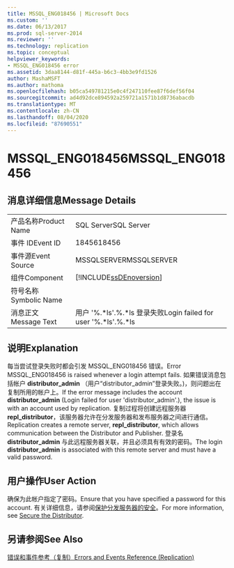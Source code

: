 ```yaml
---
title: MSSQL_ENG018456 | Microsoft Docs
ms.custom: ''
ms.date: 06/13/2017
ms.prod: sql-server-2014
ms.reviewer: ''
ms.technology: replication
ms.topic: conceptual
helpviewer_keywords:
- MSSQL_ENG018456 error
ms.assetid: 3daa8144-d81f-445a-b6c3-4bb3e9fd1526
author: MashaMSFT
ms.author: mathoma
ms.openlocfilehash: b05ca549781215e0c4f247110fee87f6def56f04
ms.sourcegitcommit: ad4d92dce894592a259721a1571b1d8736abacdb
ms.translationtype: MT
ms.contentlocale: zh-CN
ms.lasthandoff: 08/04/2020
ms.locfileid: "87690551"
---
```

# <a name="mssql_eng018456"></a><span data-ttu-id="9addd-102">MSSQL_ENG018456</span><span class="sxs-lookup"><span data-stu-id="9addd-102">MSSQL_ENG018456</span></span>
    
## <a name="message-details"></a><span data-ttu-id="9addd-103">消息详细信息</span><span class="sxs-lookup"><span data-stu-id="9addd-103">Message Details</span></span>  
  
|||  
|-|-|  
|<span data-ttu-id="9addd-104">产品名称</span><span class="sxs-lookup"><span data-stu-id="9addd-104">Product Name</span></span>|<span data-ttu-id="9addd-105">SQL Server</span><span class="sxs-lookup"><span data-stu-id="9addd-105">SQL Server</span></span>|  
|<span data-ttu-id="9addd-106">事件 ID</span><span class="sxs-lookup"><span data-stu-id="9addd-106">Event ID</span></span>|<span data-ttu-id="9addd-107">18456</span><span class="sxs-lookup"><span data-stu-id="9addd-107">18456</span></span>|  
|<span data-ttu-id="9addd-108">事件源</span><span class="sxs-lookup"><span data-stu-id="9addd-108">Event Source</span></span>|<span data-ttu-id="9addd-109">MSSQLSERVER</span><span class="sxs-lookup"><span data-stu-id="9addd-109">MSSQLSERVER</span></span>|  
|<span data-ttu-id="9addd-110">组件</span><span class="sxs-lookup"><span data-stu-id="9addd-110">Component</span></span>|[!INCLUDE[ssDEnoversion](../../includes/ssdenoversion-md.md)]|  
|<span data-ttu-id="9addd-111">符号名称</span><span class="sxs-lookup"><span data-stu-id="9addd-111">Symbolic Name</span></span>||  
|<span data-ttu-id="9addd-112">消息正文</span><span class="sxs-lookup"><span data-stu-id="9addd-112">Message Text</span></span>|<span data-ttu-id="9addd-113">用户 '%.\*ls'.%.\*ls 登录失败</span><span class="sxs-lookup"><span data-stu-id="9addd-113">Login failed for user '%.\*ls'.%.\*ls</span></span>|  
  
## <a name="explanation"></a><span data-ttu-id="9addd-114">说明</span><span class="sxs-lookup"><span data-stu-id="9addd-114">Explanation</span></span>  
 <span data-ttu-id="9addd-115">每当尝试登录失败时都会引发 MSSQL_ENG018456 错误。</span><span class="sxs-lookup"><span data-stu-id="9addd-115">Error MSSQL_ENG018456 is raised whenever a login attempt fails.</span></span> <span data-ttu-id="9addd-116">如果错误消息包括帐户 **distributor_admin** （用户“distributor_admin”登录失败。)，则问题出在复制所用的帐户上。</span><span class="sxs-lookup"><span data-stu-id="9addd-116">If the error message includes the account **distributor_admin** (Login failed for user 'distributor_admin'.), the issue is with an account used by replication.</span></span> <span data-ttu-id="9addd-117">复制过程将创建远程服务器 **repl_distributor**，该服务器允许在分发服务器和发布服务器之间进行通信。</span><span class="sxs-lookup"><span data-stu-id="9addd-117">Replication creates a remote server, **repl_distributor**, which allows communication between the Distributor and Publisher.</span></span> <span data-ttu-id="9addd-118">登录名 **distributor_admin** 与此远程服务器关联，并且必须具有有效的密码。</span><span class="sxs-lookup"><span data-stu-id="9addd-118">The login **distributor_admin** is associated with this remote server and must have a valid password.</span></span>  
  
## <a name="user-action"></a><span data-ttu-id="9addd-119">用户操作</span><span class="sxs-lookup"><span data-stu-id="9addd-119">User Action</span></span>  
 <span data-ttu-id="9addd-120">确保为此帐户指定了密码。</span><span class="sxs-lookup"><span data-stu-id="9addd-120">Ensure that you have specified a password for this account.</span></span> <span data-ttu-id="9addd-121">有关详细信息，请参阅[保护分发服务器的安全](security/secure-the-distributor.md)。</span><span class="sxs-lookup"><span data-stu-id="9addd-121">For more information, see [Secure the Distributor](security/secure-the-distributor.md).</span></span>  
  
## <a name="see-also"></a><span data-ttu-id="9addd-122">另请参阅</span><span class="sxs-lookup"><span data-stu-id="9addd-122">See Also</span></span>  
 [<span data-ttu-id="9addd-123">错误和事件参考（复制）</span><span class="sxs-lookup"><span data-stu-id="9addd-123">Errors and Events Reference &#40;Replication&#41;</span></span>](errors-and-events-reference-replication.md)  
  
  
